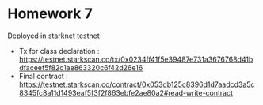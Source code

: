 # Homework 7

Deployed in starknet testnet
- Tx for class declaration : https://testnet.starkscan.co/tx/0x0234ff41f5e39487e731a3676768d41bdfaceef5f82c1ae863320c6f42d26e16
- Final contract : https://testnet.starkscan.co/contract/0x053db125c8396d1d7aadcd3a5c8345fc8a11d1493eaf5f3f2f863ebfe2ae80a2#read-write-contract
